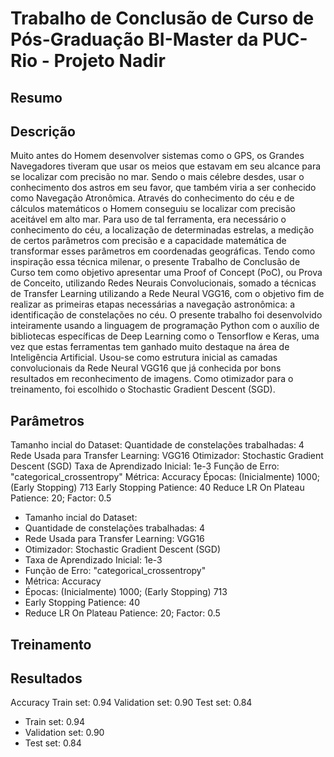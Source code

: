 # Trabalho de Conclusão de Curso de Pós-Graduação BI-Master da PUC-Rio - Projeto Nadir
## Resumo
## Descrição
Muito antes do Homem desenvolver sistemas como o GPS, os Grandes Navegadores tiveram que usar os meios que estavam em seu alcance para se localizar com precisão no mar. Sendo o mais célebre desdes, usar o conhecimento dos astros em seu favor, que também viria a ser conhecido como Navegação Atronômica. Através do conhecimento do céu e de cálculos matemáticos o Homem conseguiu se localizar com precisão aceitável em alto mar. Para uso de tal ferramenta, era necessário o conhecimento do céu, a localização de determinadas estrelas, a medição de certos parâmetros com precisão e a capacidade matemática de transformar esses parâmetros em coordenadas geográficas.
Tendo como inspiração essa técnica milenar, o presente Trabalho de Conclusão de Curso tem como objetivo apresentar uma Proof of Concept (PoC), ou Prova de Conceito, utilizando Redes Neurais Convolucionais, somado a técnicas de Transfer Learning utilizando a Rede Neural VGG16, com o objetivo fim de realizar as primeiras etapas necessárias a navegação astronômica: a identificação de constelações no céu.
O presente trabalho foi desenvolvido inteiramente usando a linguagem de programação Python com o auxílio de bibliotecas específicas de Deep Learning como o Tensorflow e Keras, uma vez que estas ferramentas tem ganhado muito destaque na área de Inteligência Artificial. Usou-se como estrutura inicial as camadas convolucionais da Rede Neural VGG16 que já conhecida por bons resultados em reconhecimento de imagens. Como otimizador para o treinamento, foi escolhido o Stochastic Gradient Descent (SGD).

## Parâmetros
Tamanho incial do Dataset:
Quantidade de constelações trabalhadas: 4
Rede Usada para Transfer Learning: VGG16
Otimizador: Stochastic Gradient Descent (SGD)
Taxa de Aprendizado Inicial: 1e-3
Função de Erro: "categorical_crossentropy"
Métrica: Accuracy
Épocas: (Inicialmente) 1000; (Early Stopping) 713
Early Stopping Patience: 40
Reduce LR On Plateau Patience: 20; Factor: 0.5
- Tamanho incial do Dataset:
- Quantidade de constelações trabalhadas: 4
- Rede Usada para Transfer Learning: VGG16
- Otimizador: Stochastic Gradient Descent (SGD)
- Taxa de Aprendizado Inicial: 1e-3
- Função de Erro: "categorical_crossentropy"
- Métrica: Accuracy
- Épocas: (Inicialmente) 1000; (Early Stopping) 713
- Early Stopping Patience: 40
- Reduce LR On Plateau Patience: 20; Factor: 0.5

## Treinamento


## Resultados

Accuracy
Train set: 0.94
Validation set: 0.90
Test set: 0.84
- Train set: 0.94
- Validation set: 0.90
- Test set: 0.84
